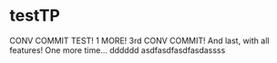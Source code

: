 # testTP
CONV COMMIT TEST!
1 MORE!
3rd CONV COMMIT!
And last, with all features!
One more time...
dddddd
asdfasdfasdfasdassss